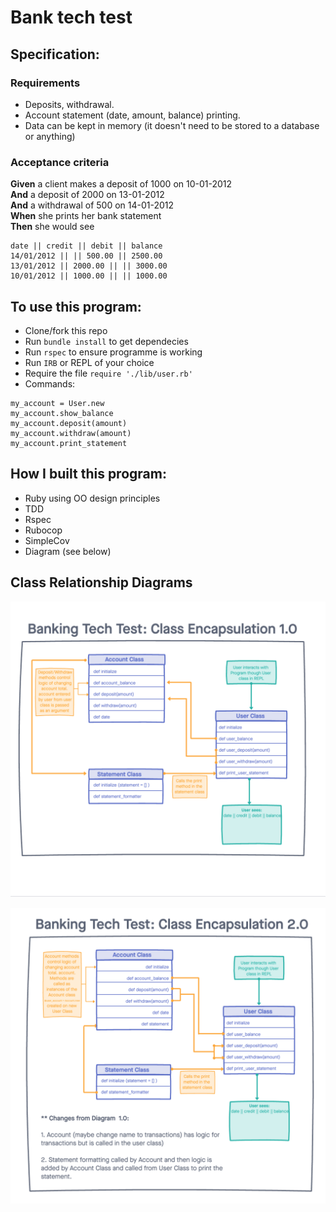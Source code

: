 # Bank tech test

## Specification:

### Requirements
* Deposits, withdrawal.
* Account statement (date, amount, balance) printing.
* Data can be kept in memory (it doesn't need to be stored to a database or anything)

### Acceptance criteria

**Given** a client makes a deposit of 1000 on 10-01-2012  
**And** a deposit of 2000 on 13-01-2012  
**And** a withdrawal of 500 on 14-01-2012  
**When** she prints her bank statement  
**Then** she would see

```
date || credit || debit || balance
14/01/2012 || || 500.00 || 2500.00
13/01/2012 || 2000.00 || || 3000.00
10/01/2012 || 1000.00 || || 1000.00
```

## To use this program:

* Clone/fork this repo
* Run `bundle install` to get dependecies
* Run `rspec` to ensure programme is working
* Run `IRB` or REPL of your choice
* Require the file  `require './lib/user.rb' `
* Commands:
```
my_account = User.new
my_account.show_balance
my_account.deposit(amount)
my_account.withdraw(amount)
my_account.print_statement
```
## How I built this program:

- Ruby using OO design principles
- TDD 
 - Rspec
 - Rubocop
 - SimpleCov
- Diagram (see below)

## Class Relationship Diagrams

![Initial Class Diagram](https://github.com/sophiewo/bank_tech_test/blob/master/assets/ClassDiagram_1.png)

![Final Class Diagram](https://github.com/sophiewo/bank_tech_test/blob/master/assets/ClassDiagram_2.png)
